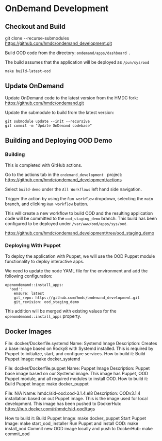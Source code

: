 # OnDemand Development

## Checkout and Build
git clone --recurse-submodules https://github.com/hmdc/ondemand_development.git

Build OOD code from the directory: `ondemand/apps/dashboard `.

The build assumes that the application will be deployed as  `/pun/sys/ood `
```
make build-latest-ood
```

## Update OnDemand
Update OnDemand code to the latest version from the HMDC fork: https://github.com/hmdc/ondemand.git

Update the submodule to build from the latest version:
```
git submodule update --init --recursive
git commit -m "Update OnDemand codebase"
```

## Building and Deploying OOD Demo
### Building
This is completed with GitHub actions.

Go to the actions tab in the  `ondemand_development ` project: https://github.com/hmdc/ondemand_development/actions

Select `build-demo` under the `All Workflows` left hand side navigation.

Trigger the action by using the `Run workflow` dropdown, selecting the `main` branch, and clicking `Run workflow` button.

This will create a new workflow to build OOD and the resulting application code will be committed to the `ood_staging_demo` branch.
This build has been configured to be deployed under `/var/www/ood/apps/sys/ood`.

https://github.com/hmdc/ondemand_development/tree/ood_staging_demo

### Deploying With Puppet
To deploy the application with Puppet, we will use the OOD Puppet module functionality to deploy interactive apps.

We need to update the node YAML file for the environment and add the following configuration:
```
openondemand::install_apps:
  'ood':
    ensure: latest
    git_repo: https://github.com/hmdc/ondemand_development.git
    git_revision: ood_staging_demo
```
This addition will be merged with existing values for the `openondemand::install_apps` property.

## Docker Images
File: docker/Dockerfile.systemd
Name: Systemd Image
Description: Creates a base image based on Rocky8 with Systemd installed. This is required by Puppet to initialize, start, and configure services.
How to build it:
Build Puppet Image: make docker_systemd

File: docker/Dockerfile.puppet
Name: Puppet Image
Description: Puppet base image based on our Systemd image. This image has Puppet, OOD Puppet module, and all required modules to install OOD.
How to build it:
Build Puppet Image: make docker_puppet

File: N/A
Name: hmdc/sid-ood:ood-3.1.4.el8
Description: OODv3.1.4 installation based on out Puppet image. This is the image used for local development.
This image has been pushed to DockerHub: https://hub.docker.com/r/hmdc/sid-ood/tags

How to build it:
Build Puppet Image: make docker_puppet
Start Puppet Image: make start_ood_installer
Run Puppet and install OOD: make install_ood
Commit new OOD image locally and push to DockerHub: make commit_ood

